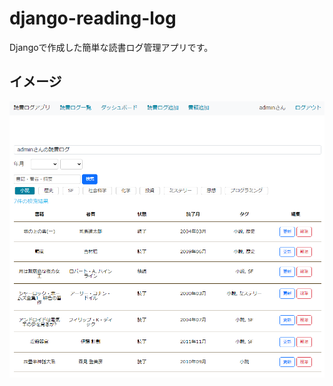 # django-reading-log
Djangoで作成した簡単な読書ログ管理アプリです。


## イメージ

![読書ログ画面](https://github.com/siteswap744/django-reading-log/blob/master/images/individual_log_sample.png)
